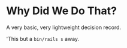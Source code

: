 # Why Did We Do That?

A very basic, very lightweight decision record.

'This but a `bin/rails s` away.
